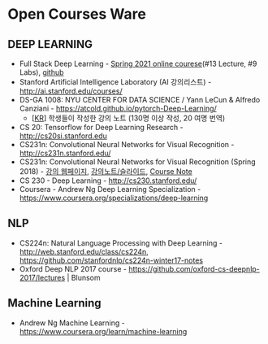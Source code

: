 # Open Courses Ware 

DEEP LEARNING
--- 
* Full Stack Deep Learning - [Spring 2021 online courese](https://fullstackdeeplearning.com/spring2021/)(#13 Lecture, #9 Labs), [github](https://github.com/full-stack-deep-learning)
* Stanford Artificial Intelligence Laboratory (AI 강의리스트) - http://ai.stanford.edu/courses/
* DS-GA 1008: NYU CENTER FOR DATA SCIENCE / Yann LeCun & Alfredo Canziani - https://atcold.github.io/pytorch-Deep-Learning/ 
  - [[KR](https://atcold.github.io/pytorch-Deep-Learning/ko)] 학생들이 작성한 강의 노트 (130명 이상 작성, 20 여명 번역) 
* CS 20: Tensorflow for Deep Learning Research - http://cs20si.stanford.edu 
* CS231n: Convolutional Neural Networks for Visual Recognition - http://cs231n.stanford.edu/ 
* CS231n: Convolutional Neural Networks for Visual Recognition (Spring 2018) - [강의 웹페이지](http://cs231n.stanford.edu/2018/), [강의노트/슬라이드](http://cs231n.stanford.edu/2018/syllabus.html), [Course Note](https://cs231n.github.io/)
* CS 230 - Deep Learning - http://cs230.stanford.edu/
* Coursera - Andrew Ng Deep Learning Specialization - https://www.coursera.org/specializations/deep-learning

NLP
--- 
* CS224n: Natural Language Processing with Deep Learning - http://web.stanford.edu/class/cs224n, https://github.com/stanfordnlp/cs224n-winter17-notes 
* Oxford Deep NLP 2017 course - https://github.com/oxford-cs-deepnlp-2017/lectures | Blunsom 

Machine Learning 
---
* Andrew Ng Machine Learning - https://www.coursera.org/learn/machine-learning 
